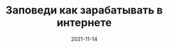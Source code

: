 ---
date: 2021-11-14
title: Заповеди как зарабатывать в интернете
published: 2021-10-28
lastModified: 2021-11-15
---